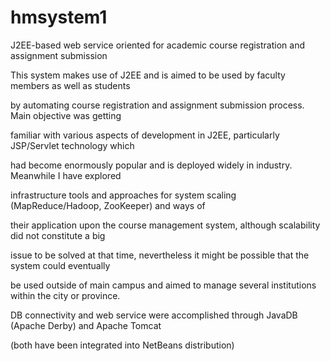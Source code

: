 hmsystem1
=========

J2EE-based web service oriented for academic course registration and assignment submission 


This system makes use of J2EE and is aimed to be used by faculty members as well as students

by automating course registration and assignment submission process. Main objective was getting 

familiar with various aspects of development in J2EE, particularly JSP/Servlet technology which 

had become enormously popular and is deployed widely in industry. Meanwhile I have explored

infrastructure tools and approaches for system scaling (MapReduce/Hadoop, ZooKeeper) and ways of 

their application upon the course management system, although scalability did not constitute a big

issue to be solved at that time, nevertheless it might be possible that the system could eventually 

be used outside of main campus and aimed to manage several institutions within the city or province.

DB connectivity and web service were accomplished through JavaDB (Apache Derby) and Apache Tomcat 

(both have been integrated into NetBeans distribution)

